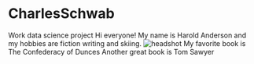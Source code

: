 # CharlesSchwab
Work data science project
Hi everyone! My name is Harold Anderson and my hobbies are fiction writing and skiing.
![headshot](harold_pic.jpeg)
My favorite book is The Confederacy of Dunces
Another great book is Tom Sawyer
